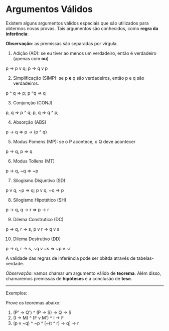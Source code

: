 # Argumentos Válidos
Existem alguns argumentos válidos especiais que são utilizados para obtermos novas provas. Tais argumentos são conhecidos, como **regra da inferência**:

**Observação**: as premissas são separadas por vírgula.

1. Adição (AD): se eu tiver ao menos um verdadeiro, então é verdadeiro (apenas com **ou**)

p => p v q; p => q v p

2. Simplificação (SIMP): se p **e** q são verdadeiros, então p e q são verdadeiros.

p ^ q => p; p ^q => q

3. Conjunção (CONJ)

p, q => p ^ q; p, q => q ^ p;

4. Absorção (ABS)

p -> q => p -> (p ^ q)

5. Modus Pomens (MP): se o P acontece, o Q deve acontecer

p -> q, p => q

6. Modus Tollens (MT)

p -> q, ~q => ~p

7. Silogismo Disjuntivo (SD)

p v q, ~p => q; p v q, ~q => p

8. Silogismo Hipotético (SH)

p -> q, q -> r => p -> r

9. Dilema Construtico (DC)

p -> q, r -> s, p v r => q v s

10. Dilema Destrutivo (DD)

p -> q, r -> s, ~q v ~s => ~p v ~r

A validade das regras de inferência pode ser obitda através de tabelas-verdade.

*Observação*: vamos chamar um argumento válido de **teorema**. Além disso, chamaremos premissas de **hipóteses** e a conclusão de **tese**.

---

Exemplos:

Prove os teoremas abaixo:

1. (P' -> Q') ^ (P -> S) -> Q -> S
2. (I -> M) ^ (F v M') ^ I -> F
3. (p v ~q) ^ ~p ^ [~(t ^ r) -> q] -> r
